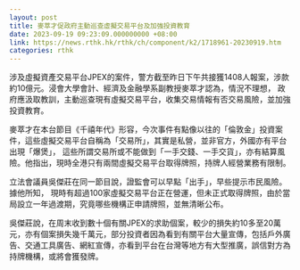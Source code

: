 ```yaml
---
layout: post
title: 麥萃才促政府主動巡查虛擬交易平台及加強投資教育
date: 2023-09-19 09:23:09.000000000 +08:00
link: https://news.rthk.hk/rthk/ch/component/k2/1718961-20230919.htm
categories: rthk
---
```


涉及虛擬資產交易平台JPEX的案件，警方截至昨日下午共接獲1408人報案，涉款約10億元。浸會大學會計、經濟及金融學系副教授麥萃才認為，情況不理想， 政府應汲取教訓，主動巡查現有虛擬交易平台，收集交易情報有否交易風險，並加強投資教育。

麥萃才在本台節目《千禧年代》形容，今次事件有點像以往的「倫敦金」投資案件，這些虛擬交易平台自稱為「交易所」，其實是私營，並非官方，外國亦有平台出現「爆煲」， 這些所謂交易所或不能做到「一手交錢、一手交貨」，亦有結算風險。他指出，現時全港只有兩間虛擬交易平台取得牌照，持牌人經營業務有限制。

立法會議員吳傑莊在同一節目說，證監會可以早點「出手」，早些提示市民風險。據他所知， 現時有超過100家虛擬交易平台正在營運，但未正式取得牌照，由於當局設立一年過渡期，究竟哪些機構正申請牌照，並無清晰公布。

吳傑莊說，在周末收到數十個有關JPEX的求助個案，較少的損失約10多至20萬元，亦有個案損失幾千萬元，部分投資者因為看到有關平台大量宣傳，包括戶外廣告、交通工具廣告、網紅宣傳，亦看到平台在台灣等地方有大型推廣，誤信對方為持牌機構，或將會獲發牌。
